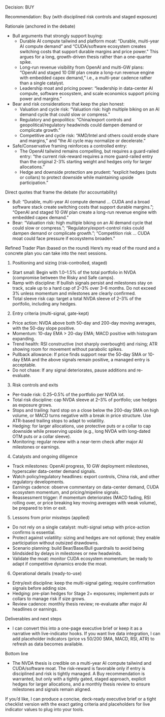 Decision: BUY

Recommendation: Buy (with disciplined risk controls and staged exposure)

Rationale (anchored in the debate)
- Bull arguments that strongly support buying:
  - Durable AI compute tailwind and platform moat: “Durable, multi-year AI compute demand” and “CUDA/software ecosystem creates switching costs that support durable margins and price power.” This argues for a long, growth-driven thesis rather than a one-quarter spike.
  - Long-run revenue visibility from OpenAI and multi-GW plans: “OpenAI and staged 10 GW plan create a long-run revenue engine with embedded capex demand,” i.e., a multi-year cadence rather than a single catalyst.
  - Leadership moat and pricing power: “leadership in data-center AI compute, software ecosystem, and scale economics support pricing power and margins.”
- Bear and risk considerations that keep the plan honest:
  - Valuation and cycle risk: “Valuation risk: high multiple biking on an AI demand cycle that could slow or compress.”
  - Regulatory and geopolitics: “China/export controls and geopolitical/regulatory headwinds could dampen demand or complicate growth.”
  - Competitive and cycle risk: “AMD/Intel and others could erode share and margins,” and “the AI cycle may normalize or decelerate.”
- Safe/Conservative framing reinforces a controlled entry:
  - The OpenAI tailwind remains compelling, but requires a guard-railed entry: “the current risk-reward requires a more guard-railed entry than the original 2-3% starting weight and hedges only for larger allocations.”
  - Hedge and downside protection are prudent: “explicit hedges (puts or collars) to protect downside while maintaining upside participation.”

Direct quotes that frame the debate (for accountability)
- Bull: “Durable, multi-year AI compute demand … CUDA and a broad software stack create switching costs that support durable margins.”; “OpenAI and staged 10 GW plan create a long-run revenue engine with embedded capex demand.”
- Bear: “Valuation risk: high multiple biking on an AI demand cycle that could slow or compress.”; “Regulatory/export-control risks could dampen demand or complicate growth.”; “Competition risk … CUDA moat could face pressure if ecosystems broaden.”

Refined Trader Plan (based on the round)
Here’s my read of the round and a concrete plan you can take into the next sessions.

1) Positioning and sizing (risk-controlled, staged)
- Start small: Begin with 1.0–1.5% of the total portfolio in NVDA (compromise between the Risky and Safe camps).
- Ramp with discipline: If bullish signals persist and milestones stay on track, scale up to a hard cap of 2–3% over 3–6 months. Do not exceed 3% unless momentum and milestones are clearly confirmed.
- Total sleeve risk cap: target a total NVDA sleeve of 2–3% of the portfolio, including any hedges.

2) Entry criteria (multi-signal, gate-kept)
- Price action: NVDA above both 50-day and 200-day moving averages, with the 50-day slope positive.
- Momentum: 10-day EMA > 20-day EMA; MACD positive with histogram expanding.
- Trend health: RSI constructive (not sharply overbought) and rising; ATR showing room for movement without parabolic spikes.
- Pullback allowance: If price finds support near the 50-day SMA or 10-day EMA and the above signals remain positive, a managed entry is acceptable.
- Do not chase: If any signal deteriorates, pause additions and re-evaluate.

3) Risk controls and exits
- Per-trade risk: 0.25–0.5% of the portfolio per NVDA lot.
- Total risk discipline: cap NVDA sleeve at 2–3% of portfolio; use hedges as exposure grows.
- Stops and trailing: hard stop on a close below the 200-day SMA on high volume, or MACD turns negative with a break in price structure. Use ATR-based trailing stops to adapt to volatility.
- Hedging: for larger allocations, use protective puts or a collar to cap downside while preserving upside (e.g., long NVDA with long-dated OTM puts or a collar sleeve).
- Monitoring: regular review with a near-term check after major AI milestones or earnings.

4) Catalysts and ongoing diligence
- Track milestones: OpenAI progress, 10 GW deployment milestones, hyperscaler data-center demand signals.
- Watch policy/regulatory headlines: export controls, China risk, and other regulatory developments.
- Earnings cadence: observe commentary on data-center demand, CUDA ecosystem momentum, and pricing/mipeline signals.
- Reassessment trigger: if momentum deteriorates (MACD fading, RSI rolling over, or price breaking key moving averages with weak volume), be prepared to trim or exit.

5) Lessons from prior missteps (applied)
- Do not rely on a single catalyst: multi-signal setup with price-action confirms is essential.
- Protect against volatility: sizing and hedges are not optional; they enable participation without outsized drawdowns.
- Scenario planning: build Bear/Base/Bull guardrails to avoid being blindsided by delays in milestones or new headwinds.
- Validate the moat: monitor CUDA ecosystem momentum; be ready to adapt if competitive dynamics erode the moat.

6) Operational details (ready-to-use)
- Entry/exit discipline: keep the multi-signal gating; require confirmation signals before adding size.
- Hedging: pre-plan hedges for Stage 2+ exposures; implement puts or collars to manage risk if size grows.
- Review cadence: monthly thesis review; re-evaluate after major AI headlines or earnings.

Deliverables and next steps
- I can convert this into a one-page executive brief or keep it as a narrative with live-indicator hooks. If you want live data integration, I can add placeholder indicators (price vs 50/200 SMA, MACD, RSI, ATR) to refresh as data becomes available.

Bottom line
- The NVDA thesis is credible on a multi-year AI compute tailwind and CUDA/software moat. The risk-reward is favorable only if entry is disciplined and risk is tightly managed. A Buy recommendation is warranted, but only with a tightly gated, staged approach, explicit hedges for larger allocations, and a monthly thesis review to ensure milestones and signals remain aligned.

If you’d like, I can produce a concise, deck-ready executive brief or a tight checklist version with the exact gating criteria and placeholders for live indicator values to plug into your tools.